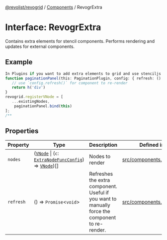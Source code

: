 [@revolist/revogrid](README.md) / [Components](Namespace.Components.md) / RevogrExtra

# Interface: RevogrExtra

Contains extra elements for stencil components.
Performs rendering and updates for external components.

## Example

```ts
In Plugins if you want to add extra elements to grid and use stenciljs vnodes reactivity:
function paginationPanel(this: PaginationPlugin, config: { refresh: () => void }) {
   // use `config.refresh()` for component to re-render
   return h('div')
}
revogrid.registerVNode = [
   ...existingNodes,
    paginationPanel.bind(this)
];
/**
```

## Properties

| Property | Type | Description | Defined in |
| ------ | ------ | ------ | ------ |
| `nodes` | ([`VNode`](Interface.VNode.md) \| (`c`: [`ExtraNodeFuncConfig`](Interface.ExtraNodeFuncConfig.md)) => [`VNode`](Interface.VNode.md))[] | Nodes to render | [src/components.d.ts:429](https://github.com/revolist/revogrid/blob/4748dc40d552fad7de1d972fe2fbcf7386e67858/src/components.d.ts#L429) |
| `refresh` | () => `Promise`\<`void`\> | Refreshes the extra component. Useful if you want to manually force the component to re-render. | [src/components.d.ts:436](https://github.com/revolist/revogrid/blob/4748dc40d552fad7de1d972fe2fbcf7386e67858/src/components.d.ts#L436) |
